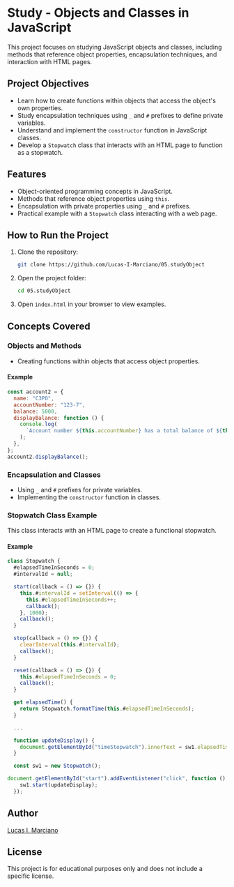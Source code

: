 # Study - Objects and Classes in JavaScript

This project focuses on studying JavaScript objects and classes, including methods that reference object properties, encapsulation techniques, and interaction with HTML pages.

## Project Objectives
- Learn how to create functions within objects that access the object's own properties.
- Study encapsulation techniques using `_` and `#` prefixes to define private variables.
- Understand and implement the `constructor` function in JavaScript classes.
- Develop a `Stopwatch` class that interacts with an HTML page to function as a stopwatch.

## Features
- Object-oriented programming concepts in JavaScript.
- Methods that reference object properties using `this`.
- Encapsulation with private properties using `_` and `#` prefixes.
- Practical example with a `Stopwatch` class interacting with a web page.

## How to Run the Project
1. Clone the repository:
   ```bash
   git clone https://github.com/Lucas-I-Marciano/05.studyObject
   ```
2. Open the project folder:
   ```bash
   cd 05.studyObject
   ```
3. Open `index.html` in your browser to view examples.

## Concepts Covered
### Objects and Methods
- Creating functions within objects that access object properties.

#### Example
```javascript
const account2 = {
  name: "C3PO",
  accountNumber: "123-7",
  balance: 5000,
  displayBalance: function () {
    console.log(
      `Account number ${this.accountNumber} has a total balance of ${this.balance}`
    );
  },
};
account2.displayBalance();
```

### Encapsulation and Classes
- Using `_` and `#` prefixes for private variables.
- Implementing the `constructor` function in classes.

### Stopwatch Class Example
This class interacts with an HTML page to create a functional stopwatch.

#### Example
```javascript
class Stopwatch {
  #elapsedTimeInSeconds = 0;
  #intervalId = null;

  start(callback = () => {}) {
    this.#intervalId = setInterval(() => {
      this.#elapsedTimeInSeconds++;
      callback();
    }, 1000);
    callback();
  }

  stop(callback = () => {}) {
    clearInterval(this.#intervalId);
    callback();
  }

  reset(callback = () => {}) {
    this.#elapsedTimeInSeconds = 0;
    callback();
  }

  get elapsedTime() {
    return Stopwatch.formatTime(this.#elapsedTimeInSeconds);
  }

  ...

  function updateDisplay() {
    document.getElementById("timeStopwatch").innerText = sw1.elapsedTime;
  }

  const sw1 = new Stopwatch();

document.getElementById("start").addEventListener("click", function () {
    sw1.start(updateDisplay);
  });
```

## Author
[Lucas I. Marciano](https://github.com/Lucas-I-Marciano)

## License
This project is for educational purposes only and does not include a specific license.

